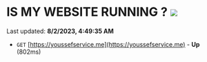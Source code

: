 # IS MY WEBSITE RUNNING ? [![](https://img.shields.io/static/v1?label=Sponsor&message=%E2%9D%A4&logo=GitHub&color=%23fe8e86)](https://github.com/sponsors/<username>)

Last updated: **8/2/2023, 4:49:35 AM**

- `GET` [https://youssefservice.me](https://youssefservice.me) - **Up** (802ms)
